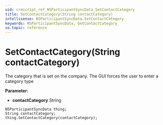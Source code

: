 ```yaml
---
uid: crmscript_ref_NSParticipantSyncData_SetContactCategory
title: SetContactCategory(String contactCategory)
intellisense: NSParticipantSyncData.SetContactCategory
keywords: NSParticipantSyncData, GetContactCategory
so.topic: reference
---
```


# SetContactCategory(String contactCategory)

The category that is set on the company. The GUI forces the user to enter a category type

**Parameter:** 
* **contactCategory** String

```crmscript
NSParticipantSyncData thing;
String contactCategory;
thing.SetContactCategory(contactCategory);
```


